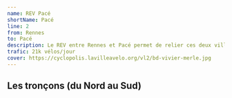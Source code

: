 ```yaml
---
name: REV Pacé
shortName: Pacé
line: 2
from: Rennes
to: Pacé
description: Le REV entre Rennes et Pacé permet de relier ces deux villes via un tunnel sous la rocade, deux portions en voie verte et une vélorue entre les deux avant de passer par un tunnel à l'arrivée.
trafic: 21k vélos/jour
cover: https://cyclopolis.lavilleavelo.org/vl2/bd-vivier-merle.jpg
---
```


## Les tronçons (du Nord au Sud)
